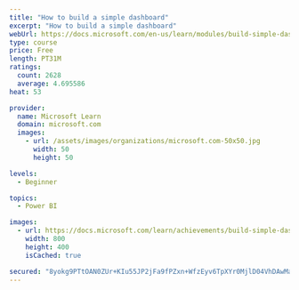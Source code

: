 ```yaml
---
title: "How to build a simple dashboard"
excerpt: "How to build a simple dashboard"
webUrl: https://docs.microsoft.com/en-us/learn/modules/build-simple-dashboard/
type: course
price: Free
length: PT31M
ratings:
  count: 2628
  average: 4.695586
heat: 53

provider:
  name: Microsoft Learn
  domain: microsoft.com
  images:
    - url: /assets/images/organizations/microsoft.com-50x50.jpg
      width: 50
      height: 50

levels:
  - Beginner

topics:
  - Power BI

images:
  - url: https://docs.microsoft.com/learn/achievements/build-simple-dashboard-social.png
    width: 800
    height: 400
    isCached: true

secured: "8yokg9PTtOAN0ZUr+KIu55JP2jFa9fPZxn+WfzEyv6TpXYr0MjlD04VhDAwMac4WqXypnEGP9RMk74aNMrWbdfc858I89Ft4KA479hgEOrufHZThTKdXrw2KSKjTdiL/o0GU4pO6223tOPxtkJi4q64sPuc65B3m9t8zncol2KSoZbSjpeIelcLWLGg8XKWGYMartl8WKlUpuY7Jd/cOMPHYtwx/P+LknfqtCAgdCQ3WBR+AeAlykPZi8X5edT50oWju5twiXl1n65CBD0CH1PsCi1EiFbnrGDZq/o1K87c3itY7EzcSRY1I0lDkJnnVyHW9ANeD5zYoJzX1Z2GAPtimOoeeFtbPh+0GsvxhT310GSiTFoBvliPZrh/1zw/nKC/mCCIEfDR1Iqln9NJX94fg77EJcp4AaFJrubZYGuU=;vr9h1hkkQC+xJKHfl24R1A=="
---
```


